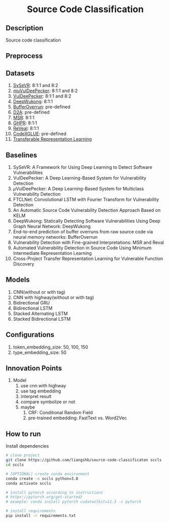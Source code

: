 <div align="center">

# Source Code Classification

</div>

## Description

Source code classification

## Preprocess

## Datasets

1. [SySeVR](https://github.com/SySeVR/SySeVR): 8:1:1 and 8:2
2. [muVulDeePecker](https://github.com/muVulDeePecker/muVulDeePecker): 8:1:1 and 8:2
3. [VulDeePecker](https://github.com/CGCL-codes/VulDeePecker): 8:1:1 and 8:2
4. [DeepWukong](https://github.com/DeepWukong/Dataset): 8:1:1
5. [BufferOverrun](https://github.com/mjc92/buffer_overrun_memory_networks): pre-defined
6. [D2A](https://github.com/IBM/D2A): pre-defined
7. [MSR](https://github.com/ZeoVan/MSR_20_Code_vulnerability_CSV_Dataset): 8:1:1
8. [GHPR](https://github.com/feiwww/GHPR_dataset): 8:1:1
9. [ReVeal](https://github.com/VulDetProject/ReVeal): 8:1:1
10. [CodeXGLUE](https://github.com/microsoft/CodeXGLUE): pre-defined
11. [Transferable Representation Learning](https://github.com/DanielLin1986/TransferRepresentationLearning)

## Baselines

1. SySeVR: A Framework for Using Deep Learning to Detect Software Vulnerabilities
2. VulDeePecker: A Deep Learning-Based System for Vulnerability Detection
3. $\mu$VulDeePecker: A Deep Learning-Based System for Multiclass Vulnerability Detection
4. FTCLNet: Convolutional LSTM with Fourier Transform for Vulnerability Detection
5. An Automatic Source Code Vulnerability Detection Approach Based on KELM
6. DeepWukong: Statically Detecting Software Vulnerabilities Using Deep Graph Neural Network: DeepWukong
7. End-to-end prediction of buffer overruns from raw source code via neural memory networks: BufferOverrun
8. Vulnerability Detection with Fine-grained Interpretations: MSR and Reval
9. Automated Vulnerability Detection in Source Code Using Minimum Intermediate Representation Learning
10. Cross-Project Transfer Representation Learning for Vulnerable Function Discovery

## Models

1. CNN(without or with tag)
2. CNN with highway(without or with tag)
3. Bidirectional GRU
4. Bidirectional LSTM
5. Stacked Alternating LSTM
6. Stacked Bidirectional LSTM

## Configurations

1.  token_embedding_size: 50, 100, 150
2.  type_embedding_size: 50

## Innovation Points

1. Model
   1. use cnn with highway
   2. use tag embedding
   3. interpret result
   4. compare symbolize or not
   5. maybe
      1. CRF: Conditional Random Field
      2. pre-trained embedding: FastText vs. Word2Vec

## How to run

Install dependencies

```bash
# clone project
git clone https://github.com/liangshb/source-code-classificaton sccls
cd sccls

# [OPTIONAL] create conda environment
conda create -n sccls python=3.8
conda activate sccls

# install pytorch according to instructions
# https://pytorch.org/get-started/
# example: conda install pytorch cudatoolkit=11.3 -c pytorch

# install requirements
pip install -r requirements.txt
```
